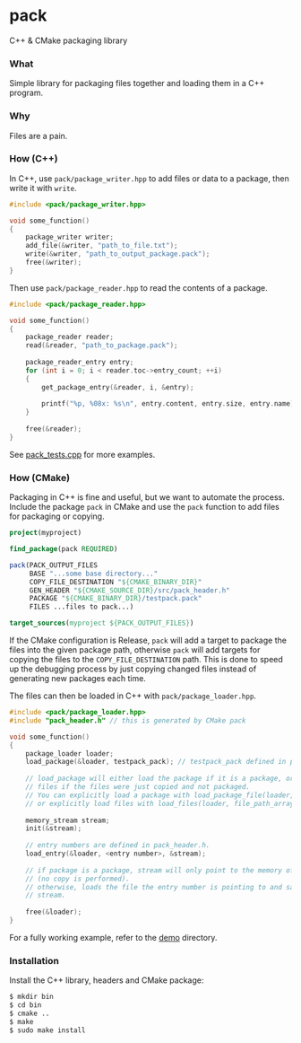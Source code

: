 # pack
C++ & CMake packaging library

### What
Simple library for packaging files together and loading them in a C++ program.

### Why
Files are a pain.

### How (C++)
In C++, use `pack/package_writer.hpp` to add files or data to a package, then write it with `write`.

```cpp
#include <pack/package_writer.hpp>

void some_function()
{
    package_writer writer;
    add_file(&writer, "path_to_file.txt");
    write(&writer, "path_to_output_package.pack");
    free(&writer);
}
```

Then use `pack/package_reader.hpp` to read the contents of a package.

```cpp
#include <pack/package_reader.hpp>

void some_function()
{
    package_reader reader;
    read(&reader, "path_to_package.pack");
    
    package_reader_entry entry;
    for (int i = 0; i < reader.toc->entry_count; ++i)
    {
        get_package_entry(&reader, i, &entry);
        
        printf("%p, %08x: %s\n", entry.content, entry.size, entry.name);
    }
    
    free(&reader);
}
```

See [pack_tests.cpp](/tests/pack_tests.cpp) for more examples.

### How (CMake)
Packaging in C++ is fine and useful, but we want to automate the process.
Include the package `pack` in CMake and use the `pack` function to add files for packaging or copying.

```cmake
project(myproject)

find_package(pack REQUIRED)

pack(PACK_OUTPUT_FILES
     BASE "...some base directory..."
     COPY_FILE_DESTINATION "${CMAKE_BINARY_DIR}"
     GEN_HEADER "${CMAKE_SOURCE_DIR}/src/pack_header.h"
     PACKAGE "${CMAKE_BINARY_DIR}/testpack.pack"
     FILES ...files to pack...)

target_sources(myproject ${PACK_OUTPUT_FILES})
```

If the CMake configuration is Release, `pack` will add a target to package the files into the given package path, otherwise `pack` will add targets for copying the files to the `COPY_FILE_DESTINATION` path.
This is done to speed up the debugging process by just copying changed files instead of generating new packages each time.

The files can then be loaded in C++ with `pack/package_loader.hpp`.

```cpp
#include <pack/package_loader.hpp>
#include "pack_header.h" // this is generated by CMake pack

void some_function()
{
    package_loader loader;
    load_package(&loader, testpack_pack); // testpack_pack defined in pack_header.h
    
    // load_package will either load the package if it is a package, or store the paths to
    // files if the files were just copied and not packaged.
    // You can explicitly load a package with load_package_file(loader, <path>)
    // or explicitly load files with load_files(loader, file_path_array, file_path_array_size);
    
    memory_stream stream;
    init(&stream);
    
    // entry numbers are defined in pack_header.h.
    load_entry(&loader, <entry number>, &stream);
    
    // if package is a package, stream will only point to the memory of the loaded package
    // (no copy is performed).
    // otherwise, loads the file the entry number is pointing to and saves its contents into
    // stream.
    
    free(&loader);
}
```

For a fully working example, refer to the [demo](/demo) directory.

### Installation

Install the C++ library, headers and CMake package:

```sh
$ mkdir bin
$ cd bin
$ cmake ..
$ make
$ sudo make install
```
